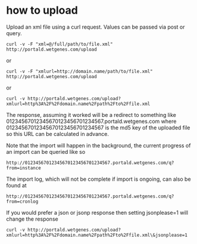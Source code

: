 # how to upload


Upload an xml file using a curl request. Values can be passed via post 
or query.

	curl -v -F "xml=@/full/path/to/file.xml" http://portald.wetgenes.com/upload

or

	curl -v -F "xmlurl=http://domain.name/path/to/file.xml" http://portald.wetgenes.com/upload

or

	curl -v http://portald.wetgenes.com/upload?xmlurl=http%3A%2F%2Fdomain.name%2Fpath%2Fto%2Ffile.xml

The response, assuming it worked will be a redirect to something like 
01234567012345670123456701234567.portald.wetgenes.com where 
01234567012345670123456701234567 is the md5 key of the uploaded file so 
this URL can be calculated in advance.

Note that the import will happen in the background, the current 
progress of an import can be queried like so

	http://01234567012345670123456701234567.portald.wetgenes.com/q?from=instance

The import log, which will not be complete if import is ongoing, can also be found at

	http://01234567012345670123456701234567.portald.wetgenes.com/q?from=cronlog


If you would prefer a json or jsonp response then setting jsonplease=1 
will change the response

	curl -v http://portald.wetgenes.com/upload?xmlurl=http%3A%2F%2Fdomain.name%2Fpath%2Fto%2Ffile.xml\&jsonplease=1

